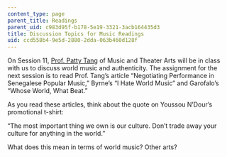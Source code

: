 ```yaml
---
content_type: page
parent_title: Readings
parent_uid: c983d95f-b178-5e19-3321-3acb164435d3
title: Discussion Topics for Music Readings
uid: ccd558b4-9e5d-2880-2dda-063b460d128f
---
```


On Session 11, [Prof. Patty Tang](http://mta.mit.edu/person/patricia-tang) of Music and Theater Arts will be in class with us to discuss world music and authenticity. The assignment for the next session is to read Prof. Tang’s article “Negotiating Performance in Senegalese Popular Music,” Byrne’s “I Hate World Music” and Garofalo’s “Whose World, What Beat.”

As you read these articles, think about the quote on Youssou N’Dour’s promotional t-shirt:

“The most important thing we own is our culture. Don’t trade away your culture for anything in the world.”

What does this mean in terms of world music? Other arts?